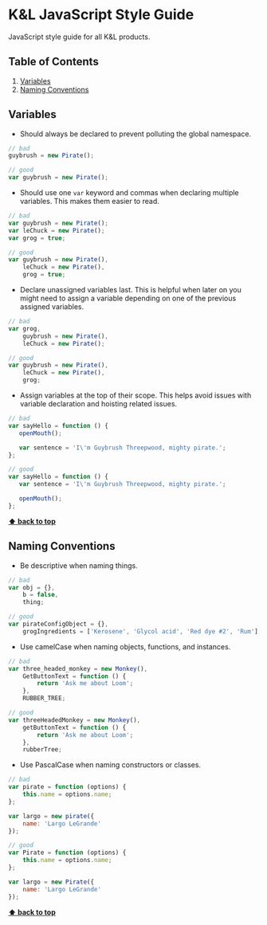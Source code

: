 # K&L JavaScript Style Guide

JavaScript style guide for all K&amp;L products.

## Table of Contents

1. [Variables](#variables)
2. [Naming Conventions](#naming-conventions)

## Variables
- Should always be declared to prevent polluting the global namespace.
```javascript
// bad
guybrush = new Pirate();

// good
var guybrush = new Pirate();
```

- Should use one `var` keyword and commas when declaring multiple variables. This makes them easier to read.
```javascript
// bad
var guybrush = new Pirate();
var leChuck = new Pirate();
var grog = true;

// good
var guybrush = new Pirate(),
    leChuck = new Pirate(),
    grog = true;
```

- Declare unassigned variables last. This is helpful when later on you might need to assign a variable depending on one of the previous assigned variables.
```javascript
// bad
var grog,
    guybrush = new Pirate(),
    leChuck = new Pirate();

// good
var guybrush = new Pirate(),
    leChuck = new Pirate(),
    grog;
```

- Assign variables at the top of their scope. This helps avoid issues with variable declaration and hoisting related issues.
```javascript
// bad
var sayHello = function () {
   openMouth();

   var sentence = 'I\'m Guybrush Threepwood, mighty pirate.';
};

// good
var sayHello = function () {
   var sentence = 'I\'m Guybrush Threepwood, mighty pirate.';

   openMouth();
};
```

**[⬆ back to top](#table-of-contents)**

## Naming Conventions
- Be descriptive when naming things.
```javascript
// bad
var obj = {},
    b = false,
    thing;

// good
var pirateConfigObject = {},
    grogIngredients = ['Kerosene', 'Glycol acid', 'Red dye #2', 'Rum'];
```

- Use camelCase when naming objects, functions, and instances.
```javascript
// bad
var three_headed_monkey = new Monkey(),
    GetButtonText = function () {
        return 'Ask me about Loom';
    },
    RUBBER_TREE;

// good
var threeHeadedMonkey = new Monkey(),
    getButtonText = function () {
        return 'Ask me about Loom';
    },
    rubberTree;
```

- Use PascalCase when naming constructors or classes.
```javascript
// bad
var pirate = function (options) {
    this.name = options.name;
};

var largo = new pirate({
    name: 'Largo LeGrande'
});

// good
var Pirate = function (options) {
    this.name = options.name;
}; 

var largo = new Pirate({
    name: 'Largo LeGrande' 
});
```

**[⬆ back to top](#naming-conventions)**
